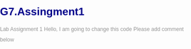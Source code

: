 # G7.Assingment1
Lab Assignment 1
Hello, I am going to change this code
Please add comment below

<!DOCTYPE html PUBLIC "-//W3C//DTD XHTML 1.0 Strict//EN" "http://www.w3.org/TR/xhtml1/DTD/xhtml1-strict.dtd">
<html xmlns="http://www.w3.org/1999/xhtml">
<head>
<center>
<meta http-equiv="Content-Type" content="text/html; charset=utf-8">
		<style type="text/css">
			html, #page { padding:0; margin:0;}
			body { margin:0; padding:0; width:100%; color:#959595; font:normal 12px/2.0em Sans-Serif;} 
			h1, h2, h3, h4, h5, h6 {color:darkblue;}
			#page { background:#eee;}
			#header, #footer, #top-nav, #content, #content #contentbar, #content #sidebar { margin:0; padding:0;}
						
			/* Logo */
			#logo { padding:10px; width:auto; float:left;}
			#logo h1 a, h1 a:hover { color:darkblue; text-decoration:none;}
			#logo h1 span { color:#d3d3f9;}
			/* Header */
			#header { background:#eee; }
			#header-inner { margin:0 auto; padding:10px; width:970px;background:#fff;}
			
			/* Feature */
			.feature { background:#eee;padding:0;}
			.feature-inner { margin:auto;padding:10px;width:970px;background:blue; }
			.feature-inner h1 {color:#d3d3f9;font-size:32px;}
			
			/* Menu */
			#top-nav { margin:0 auto; padding:0px 0 0; height:37px; float:right;}
			#top-nav ul { list-style:none; padding:0; height:37px; float:left;}
			#top-nav ul li { margin:0; padding:0 0 0 8px; float:left;}
			#top-nav ul li a { display:block; margin:0; padding:8px 20px; color:blue; text-decoration:none;}
			#top-nav ul li.active a, #top-nav ul li a:hover { color:#d3d3f9;}
			
			/* Content */
			#content-inner { margin:0 auto; padding:10px; width:970px;background:#fff;}
			#content #contentbar { margin:0; padding:0; float:right; width:760px;}
			#content #contentbar .article { margin:0 0 24px; padding:0 20px 0 15px; }
			#content #sidebar { padding:0; float:left; width:200px;}
			#content #sidebar .widget { margin:0 0 12px; padding:8px 8px 8px 13px;line-height:1.4em;}
			#content #sidebar .widget h3 a { text-decoration:none;}
			#content #sidebar .widget ul { margin:0; padding:0; list-style:none; color:#959595;}
			#content #sidebar .widget ul li { margin:0;}
			#content #sidebar .widget ul li { padding:4px 0; width:185px;}
			#content #sidebar .widget ul li a { color:blue; text-decoration:none; margin-left:-16px; padding:4px 8px 4px 16px;}
			#content #sidebar .widget ul li a:hover { color:#d3d3f9; font-weight:bold; text-decoration:none;}
			
			/* Footerblurb */
			#footerblurb { background:#eee;color:blue;}
			#footerblurb-inner { margin:0 auto; width:970px; padding:10px;background:#d3d3f9;border-bottom-right-radius:15px;border-bottom-left-radius:15px;}
			#footerblurb .column { margin:0; text-align:justify; float:left;width:250px;padding:0 24px;}
			
			/* Footer */
			#footer { background:#eee;}
			#footer-inner { margin:auto; text-align:center; padding:12px; width:970px;}
			#footer a {color:blue;text-decoration:none;}
			
			/* Clear both sides to assist with div alignment  */
			.clr { clear:both; padding:0; margin:0; width:100%; font-size:0px; line-height:0px;}
		</style>
<meta http-equiv="Content-Type" content="text/html; charset=utf-8" />
<link rel="stylesheet" type="text/css" href="style.css" />
<title>HD Monochrome by Bryant Smith</title>
</center>
</head>

<body>
<center>
    <div id="page">
	</div>
    <div id="mainPicture">
    	<div class="picture">
        	<div id="headerTitle">HD Monochrome</div>
            <div id="headerSubtext">An XHTML 1.0 Strict Template by Bryant Smith</div>
        </div>
    </div>
        <div class="contentBox">
    	<div class="innerBox">
        	
          <div class="contentText">
           <h1>This is Aqua Ventus web pages</h1>
<img src="http://www.html.am/images/image-codes/milford_sound_t.jpg" width="225" height="151" alt="Photo of Milford Sound in New Zealand" />

        
       
    </div>
</div>
        </center>
</body>
</html>
